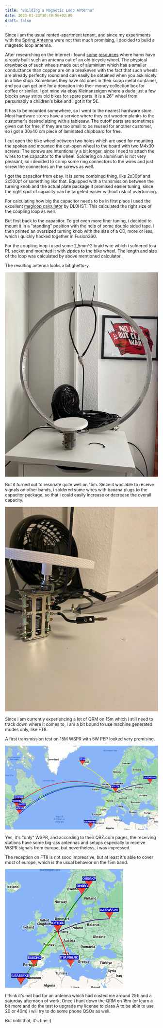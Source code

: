 ```yaml
---
title: "Building a Magnetic Loop Antenna"
date: 2023-01-23T10:49:56+02:00
draft: false
---
```


Since i am the usual rented-apartment tenant, and since my experiments with the [Spring Antenna](https://blog.simonszu.de/posts/building-a-dipole-antenna-out-of-a-cattle-pasture-door-spring/) were not that much promising, i decided to build a magnetic loop antenna.

After researching on the internet i found [some](http://www.dl6hh.de/2017/04/23/selbstbau-einer-magnetic-loop-antenne/) [resources](http://www.wuff-bornheimer.de/Bornheimer/Thomas/Vorstellung/Amateurfunk1.html) where hams have already built such an antenna out of an old bicycle wheel. The physical drawbacks of such wheels made out of aluminium which has a smaller conductance than copper are on a breakeven with the fact that such wheels are already perfectly round and can easily be obtained when you ask nicely in a bike shop. Sometimes they have old ones in their scrap metal container, and you can get one for a donation into their money collection box for coffee or similar. I got mine via ebay Kleinanzeigen where a dude just a few blocks away strips old bikes for spare parts. It is a 26" wheel from persumably a children's bike and i got it for 5€.

It has to be mounted somewhere, so i went to the nearest hardware store. Most hardware stores have a service where they cut wooden planks to the customer's desired sizing with a tablesaw. The cutoff parts are sometimes given out for free, if they are too small to be reused for another customer, so i got a 30x40 cm piece of laminated chipboard for free.

I cut open the bike wheel between two holes which are used for mounting the spokes and mounted the cut-open wheel to the board with two M4x30 screws. The screws are intentionally a bit longer, since i need to attach the wires to the capacitor to the wheel. Soldering on aluminium is not very pleasant, so i decided to crimp some ring connectors to the wires and just screw the connectors on the screws as well.

I got the capacitor from ebay. It is some combined thing, like 2x30pf and 2x500pf or something like that. Equipped with a transmission between the turning knob and the actual plate package it promised easier tuning, since the right spot of capacity can be targeted easier without risk of overturning.

For calculating how big the capacitor needs to be in first place i used the excellent [magloop calculator](http://www.dl0hst.de/magnetlooprechner.htm) by DL0HST. This calculated the right size of the coupling loop as well.

But first back to the capacitor. To get even more finer tuning, i decided to mount it in a "standing" position with the help of some double sided tape. I then printed an oversized turning knob with the size of a CD, more or less, which i quickly hacked together in Fusion360.

For the coupling loop i used some 2,5mm^2 braid wire which i soldered to a PL socket and mounted it with zipties to the bike wheel. The length and size of the loop was calculated by above mentioned calculator.

The resulting antenna looks a bit ghetto-y.

![The antenna](IMG_2080.jpeg)

But it turned out to resonate quite well on 15m. Since it was able to receive signals on other bands, i soldered some wires with banana plugs to the capacitor package, so that i could easily increase or decrease the overall capacity.

![Variable capacitor](IMG_2136.jpeg)


Since i am currently experiencing a lot of QRM on 15m which i still need to track down where it comes to, i am a bit bound to use machine generated modes only, like FT8.

A first transmission test on 15M WSPR with 5W PEP looked very promising.

![WSPR](wspr.png)

Yes, it's "only" WSPR, and according to their QRZ.com pages, the receiving stations have some big-ass antennas and setups especially to receive WSPR signals from europe, but nevertheless, i was impressed.

The reception on FT8 is not sooo impressive, but at least it's able to cover most of europe, which is the usual behavior on the 15m band.

![FT8](new_c.png)

I think it's not bad for an antenna which had costed me around 25€ and a saturday afternoon of work. Once i hunt down the QRM on 15m (or learn a bit more and do the test to upgrade my license to class A to be able to use 20 or 40m) i will try to do some phone QSOs as well.

But until that, it's fine :)
